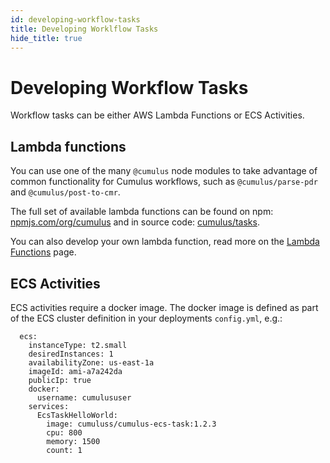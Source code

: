 ```yaml
---
id: developing-workflow-tasks
title: Developing Worklflow Tasks
hide_title: true
---
```


# Developing Workflow Tasks
Workflow tasks can be either AWS Lambda Functions or ECS Activities.

## Lambda functions

You can use one of the many `@cumulus` node modules to take advantage of common functionality for Cumulus workflows, such as `@cumulus/parse-pdr` and `@cumulus/post-to-cmr`.

The full set of available lambda functions can be found on npm: [npmjs.com/org/cumulus](https://www.npmjs.com/org/cumulus) and in source code: [cumulus/tasks](https://github.com/nasa/cumulus/tree/master/tasks).

You can also develop your own lambda function, read more on the [Lambda Functions](./lambda.md) page.

## ECS Activities

ECS activities require a docker image. The docker image is defined as part of the ECS cluster definition in your deployments `config.yml`, e.g.:

```
  ecs:
    instanceType: t2.small
    desiredInstances: 1
    availabilityZone: us-east-1a
    imageId: ami-a7a242da
    publicIp: true
    docker:
      username: cumulususer
    services:
      EcsTaskHelloWorld:
        image: cumuluss/cumulus-ecs-task:1.2.3
        cpu: 800
        memory: 1500
        count: 1
```
